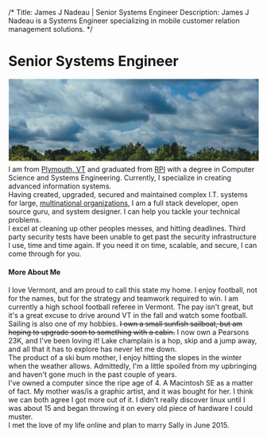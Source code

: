 /*
Title: James J Nadeau | Senior Systems Engineer
Description: James J Nadeau is a Systems Engineer specializing in mobile customer relation management solutions.
*/

# Senior Systems Engineer
<div>
	<img class="img-responsive img-rounded" style="margin-bottom: 5px;" src="/files/tree_line.jpg" />
</div>

<div>
	<div class="panel-group " >
		<div class="panel panel-default" >
			<div class="panel-body" >
				<div class="frontp" >I am from <a href="https://maps.google.com/maps?q=Plymouth,+VT" >Plymouth, VT</a> and graduated from <a href="http://www.rpi.edu/" rel="nofollow" >RPI</a>
				with a degree in Computer Science and Systems Engineering. Currently, 
				I specialize in creating advanced information systems.</div>
				<div class="frontp" >Having created, upgraded, secured and maintained complex I.T. systems
				for large, <a href="/projects/" >multinational organizations</a>, I am a full stack developer, open source guru, and system designer.
				I can help you tackle your technical problems.</div>
				<div class="frontp" >I excel at cleaning up other peoples messes, and hitting deadlines. 
				Third party security tests have been unable to get past the security
				infrastructure I use, time and time again. If you need it on time, scalable, and secure, I can come
				through for you.</div>
			</div>
		</div>
		<div class="panel panel-default" >
			<div class="panel-heading">
				<h4 class="panel-title text-center" data-toggle="collapse" href="#more_about_me">
						More About Me
				</h4>
			</div>
			<div id="more_about_me" class="panel-collapse collapse">
				<div class="panel-body" >
					<div class="frontp" >I love Vermont, and am proud to call this state my home. 
					I enjoy football, not for the names, but for the strategy and teamwork 
					required to win. I am currently a high school football referee in Vermont. 
					The pay isn't great, but it's a great excuse to drive around VT in the 
					fall and watch some football. </div>
					<div class="frontp" >Sailing is also one of my hobbies. <del>I own a small sunfish sailboat, but 
					am hoping to upgrade soon to something with a cabin.</del> I now own a Pearsons 23K, and I've been loving it! Lake champlain is 
					a hop, skip and a jump away, and all that it has to explore has never let me down. </div>
					<div class="frontp" >The product of a ski bum mother, I enjoy hitting the slopes in the winter 
					when the weather allows. Admittedly, I'm a little spoiled from my upbringing
					and haven't gone much in the past couple of years. </div>
					<div class="frontp" >I've owned a computer since the ripe age of 4. A Macintosh SE as a matter 
					of fact. My mother was/is a graphic artist, and it was bought for her. 
					I think we can both agree I got more out of it. I didn't really discover 
					linux until I was about 15 and began throwing it on every old piece of hardware I could muster. </div>
					<div class="frontp" >
						I met the love of my life online and plan to marry Sally in June 2015.
					</div>
				</div>
			</div>
		</div>
	</div>
</div>
